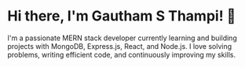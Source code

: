 # Hi there, I'm Gautham S Thampi! 👋

I'm a passionate MERN stack developer currently learning and building projects with MongoDB, Express.js, React, and Node.js. I love solving problems, writing efficient code, and continuously improving my skills.



<!---
gauthamthampi/gauthamthampi is a ✨ special ✨ repository because its `README.md` (this file) appears on your GitHub profile.
You can click the Preview link to take a look at your changes.
--->
